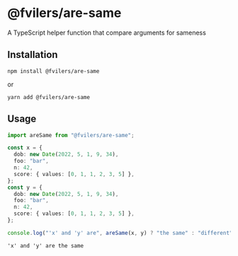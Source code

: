 # @fvilers/are-same

A TypeScript helper function that compare arguments for sameness

## Installation

```
npm install @fvilers/are-same
```

or

```
yarn add @fvilers/are-same
```

## Usage

```ts
import areSame from "@fvilers/are-same";

const x = {
  dob: new Date(2022, 5, 1, 9, 34),
  foo: "bar",
  n: 42,
  score: { values: [0, 1, 1, 2, 3, 5] },
};
const y = {
  dob: new Date(2022, 5, 1, 9, 34),
  foo: "bar",
  n: 42,
  score: { values: [0, 1, 1, 2, 3, 5] },
};

console.log("'x' and 'y' are", areSame(x, y) ? "the same" : "different");
```

```
'x' and 'y' are the same
```
